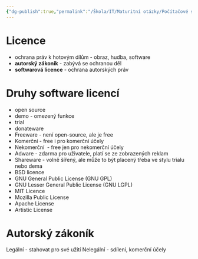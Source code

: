 ```yaml
---
{"dg-publish":true,"permalink":"/Škola/IT/Maturitní otázky/Počítačové sítě a kybernetika/Druhy licencí a autorský zákoník/","created":"1980-01-01T00:00:00.000+01:00","updated":"2024-03-18T08:54:50.789+01:00"}
---
```


# Licence
- ochrana práv k hotovým dílům - obraz, hudba, software
- **autorský zákoník** - zabývá se ochranou děl 
- **softwarová licence** - ochrana autorských práv
# Druhy software licencí
- open source
- demo - omezený funkce
- trial
- donateware
- Freeware - není open-source, ale je free
- Komerční - free i pro komerční účely
- Nekomerční  - free jen pro nekomerční účely
- Adware - zdarma pro uživatele, platí se ze zobrazených reklam
- Shareware - volně šířený, ale může to být placený třeba ve stylu trialu nebo dema
- BSD licence
- GNU General Public License (GNU GPL)
- GNU Lesser General Public License (GNU LGPL)
- MIT Licence
- Mozilla Public License
- Apache License
- Artistic License
# Autorský zákoník
Legální - stahovat pro své užití
Nelegální - sdíleni, komerční účely 

